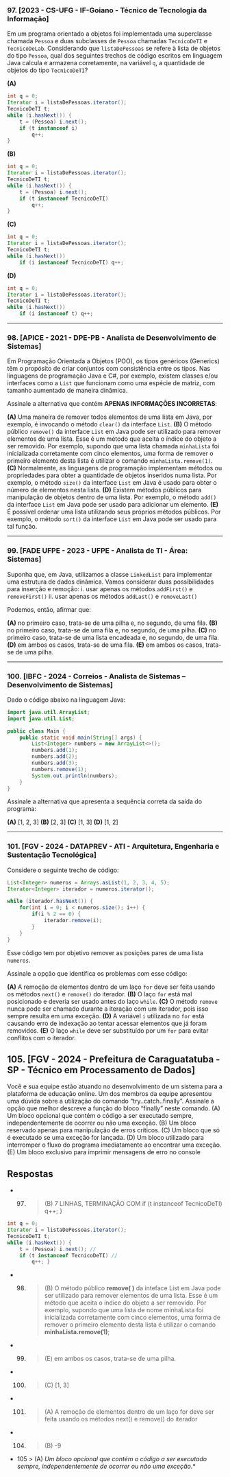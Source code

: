 ### 97. [2023 - CS-UFG - IF-Goiano - Técnico de Tecnologia da Informação]

Em um programa orientado a objetos foi implementada uma superclasse chamada `Pessoa` e duas subclasses de `Pessoa` chamadas `TecnicoDeTI` e `TecnicoDeLab`. Considerando que `listaDePessoas` se refere à lista de objetos do tipo `Pessoa`, qual dos seguintes trechos de código escritos em linguagem Java calcula e armazena corretamente, na variável `q`, a quantidade de objetos do tipo `TecnicoDeTI`?

**(A)**  
```java
int q = 0;
Iterator i = listaDePessoas.iterator();
TecnicoDeTI t;
while (i.hasNext()) {
    t = (Pessoa) i.next();
    if (t instanceof i)
        q++;
}
```

**(B)**

```java
int q = 0;
Iterator i = listaDePessoas.iterator();
TecnicoDeTI t;
while (i.hasNext()) {
    t = (Pessoa) i.next();
    if (t instanceof TecnicoDeTI)
        q++;
}
```

**(C)**

```java
int q = 0;
Iterator i = listaDePessoas.iterator();
TecnicoDeTI t;
while (i.hasNext())
    if (i instanceof TecnicoDeTI) q++;
```

**(D)**

```java
int q = 0;
Iterator i = listaDePessoas.iterator();
TecnicoDeTI t;
while (i.hasNext())
    if (i instanceof t) q++;
```

---

### 98. \[APICE - 2021 - DPE-PB - Analista de Desenvolvimento de Sistemas]

Em Programação Orientada a Objetos (POO), os tipos genéricos (Generics) têm o propósito de criar conjuntos com consistência entre os tipos. Nas linguagens de programação Java e C#, por exemplo, existem classes e/ou interfaces como a `List` que funcionam como uma espécie de matriz, com tamanho aumentado de maneira dinâmica.

Assinale a alternativa que contém **APENAS INFORMAÇÕES INCORRETAS**:

**(A)** Uma maneira de remover todos elementos de uma lista em Java, por exemplo, é invocando o método `clear()` da interface `List`.
**(B)** O método público `remove()` da interface `List` em Java pode ser utilizado para remover elementos de uma lista. Esse é um método que aceita o índice do objeto a ser removido. Por exemplo, supondo que uma lista chamada `minhaLista` foi inicializada corretamente com cinco elementos, uma forma de remover o primeiro elemento desta lista é utilizar o comando `minhaLista.remove(1)`.
**(C)** Normalmente, as linguagens de programação implementam métodos ou propriedades para obter a quantidade de objetos inseridos numa lista. Por exemplo, o método `size()` da interface `List` em Java é usado para obter o número de elementos nesta lista.
**(D)** Existem métodos públicos para manipulação de objetos dentro de uma lista. Por exemplo, o método `add()` da interface `List` em Java pode ser usado para adicionar um elemento.
**(E)** É possível ordenar uma lista utilizando seus próprios métodos públicos. Por exemplo, o método `sort()` da interface `List` em Java pode ser usado para tal função.

---

### 99. \[FADE UFPE - 2023 - UFPE - Analista de TI - Área: Sistemas]

Suponha que, em Java, utilizamos a classe `LinkedList` para implementar uma estrutura de dados dinâmica. Vamos considerar duas possibilidades para inserção e remoção:
i. usar apenas os métodos `addFirst()` e `removeFirst()`
ii. usar apenas os métodos `addLast()` e `removeLast()`

Podemos, então, afirmar que:

**(A)** no primeiro caso, trata-se de uma pilha e, no segundo, de uma fila.
**(B)** no primeiro caso, trata-se de uma fila e, no segundo, de uma pilha.
**(C)** no primeiro caso, trata-se de uma lista encadeada e, no segundo, de uma fila.
**(D)** em ambos os casos, trata-se de uma fila.
**(E)** em ambos os casos, trata-se de uma pilha.

---

### 100. \[IBFC - 2024 - Correios - Analista de Sistemas – Desenvolvimento de Sistemas]

Dado o código abaixo na linguagem Java:

```java
import java.util.ArrayList;
import java.util.List;

public class Main {
    public static void main(String[] args) {
        List<Integer> numbers = new ArrayList<>();
        numbers.add(1);
        numbers.add(2);
        numbers.add(3);
        numbers.remove(1);
        System.out.println(numbers);
    }
}
```

Assinale a alternativa que apresenta a sequência correta da saída do programa:

**(A)** \[1, 2, 3]
**(B)** \[2, 3]
**(C)** \[1, 3]
**(D)** \[1, 2]

---

### 101. \[FGV - 2024 - DATAPREV - ATI - Arquitetura, Engenharia e Sustentação Tecnológica]

Considere o seguinte trecho de código:

```java
List<Integer> numeros = Arrays.asList(1, 2, 3, 4, 5);
Iterator<Integer> iterador = numeros.iterator();

while (iterador.hasNext()) {
    for(int i = 0; i < numeros.size(); i++) {
        if(i % 2 == 0) {
            iterador.remove(i);
        }
    }
}
```

Esse código tem por objetivo remover as posições pares de uma lista `numeros`.

Assinale a opção que identifica os problemas com esse código:

**(A)** A remoção de elementos dentro de um laço `for` deve ser feita usando os métodos `next()` e `remove()` do iterador.
**(B)** O laço `for` está mal posicionado e deveria ser usado antes do laço `while`.
**(C)** O método `remove` nunca pode ser chamado durante a iteração com um iterador, pois isso sempre resulta em uma exceção.
**(D)** A variável `i` utilizada no `for` está causando erro de indexação ao tentar acessar elementos que já foram removidos.
**(E)** O laço `while` deve ser substituído por um `for` para evitar conflitos com o iterador.

## 105. [FGV - 2024 - Prefeitura de Caraguatatuba - SP - Técnico em Processamento de Dados]
Você e sua equipe estão atuando no desenvolvimento de um sistema para a plataforma
de educação online. Um dos membros da equipe apresentou uma dúvida sobre a utilização do comando “try..catch..finally”.
Assinale a opção que melhor descreve a função do bloco “finally” neste comando.
(A) Um bloco opcional que contém o código a ser executado sempre, independentemente de ocorrer ou não uma exceção.
(B) Um bloco reservado apenas para manipulação de erros críticos.
(C) Um bloco que só é executado se uma exceção for lançada.
(D) Um bloco utilizado para interromper o fluxo do programa imediatamente ao encontrar
uma exceção.
(E) Um bloco exclusivo para imprimir mensagens de erro no console


## Respostas
- 97) > (B) 7 LINHAS, TERMINAÇÃO COM if (t instanceof TecnicoDeTI) q++; }
```java
int q = 0;
Iterator i = listaDePessoas.iterator();
TecnicoDeTI t;
while (i.hasNext()) {
    t = (Pessoa) i.next(); // 
    if (t instanceof TecnicoDeTI) //
        q++; }
```
- 98) > (B)  O método público **remove( )** da inteface List em Java pode ser utilizado para remover elementos de uma lista. Esse é um método que aceita o índice do objeto a ser removido. Por exemplo, supondo que uma lista de nome minhaLista foi inicializada corretamente com cinco elementos, uma forma de remover o primeiro elemento desta lista é utilizar o comando **minhaLista.remove(1)**;

- 99) > (E) em ambos os casos, trata-se de uma pilha.

- 100) > (C) [1, 3]
- 101) > (A) A remoção de elementos dentro de um laço for deve ser feita usando os métodos next() e remove() do iterador
- 104) > (B) -9
- 105 > (A) *Um bloco opcional que contém o código a ser executado sempre, independentemente de ocorrer ou não uma exceção.**